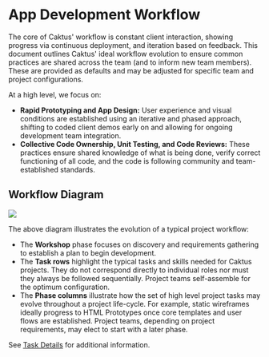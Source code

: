 App Development Workflow
========================

The core of Caktus' workflow is constant client interaction, showing
progress via continuous deployment, and iteration based on feedback.
This document outlines Caktus' ideal workflow evolution to ensure common
practices are shared across the team (and to inform new team members).
These are provided as defaults and may be adjusted for specific team and
project configurations.

At a high level, we focus on:

-   **Rapid Prototyping and App Design:** User experience and visual
    conditions are established using an iterative and phased approach,
    shifting to coded client demos early on and allowing for ongoing
    development team integration.
-   **Collective Code Ownership, Unit Testing, and Code Reviews:** These
    practices ensure shared knowledge of what is being done, verify
    correct functioning of all code, and the code is following community
    and team-established standards.

Workflow Diagram
----------------

![](assets/caktus_design_dev_workflow.png)

The above diagram illustrates the evolution of a typical project
workflow:

-   The **Workshop** phase focuses on discovery and requirements
    gathering to establish a plan to begin development.
-   The **Task rows** highlight the typical tasks and skills needed for
    Caktus projects. They do not correspond directly to individual roles
    nor must they always be followed sequentially. Project teams
    self-assemble for the optimum configuration.
-   The **Phase columns** illustrate how the set of high level project
    tasks may evolve throughout a project life-cycle. For example,
    static wireframes ideally progress to HTML Prototypes once core
    templates and user flows are established. Project teams, depending
    on project requirements, may elect to start with a later phase.

See [Task
Details](https://docs.google.com/document/d/1vh4wzkOTP2al5X5hbDx7ct3NTnXjsOANWxt4wBghcI8/edit?usp=sharing)
for additional information.
